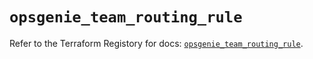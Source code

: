 # `opsgenie_team_routing_rule`

Refer to the Terraform Registory for docs: [`opsgenie_team_routing_rule`](https://registry.terraform.io/providers/opsgenie/opsgenie/0.6.35/docs/resources/team_routing_rule).
